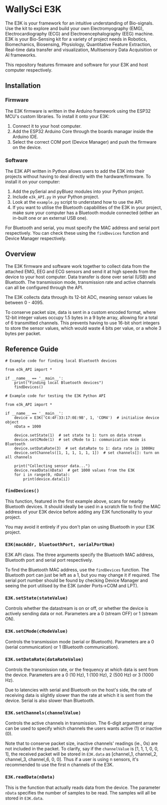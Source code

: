 # WallySci E3K
The E3K is your framework for an intuitive understanding of Bio-signals. Use the kit to explore and build your own Electromyography (EMG), Electrocardiography (ECG) and Electroencephalography (EEG) machine. E3K is your Bio-Sensing kit for a variety of project needs in Robotics, Biomechanics, Biosensing, Physiology, Quantitative Feature Extraction, Real-time data transfer and visualization, Multisensory Data Acquisition or AI frameworks.

This repository features firmware and software for your E3K and host computer respectively. 

## Installation
### Firmware 
The E3K firmware is written in the Arduino framework using the ESP32 MCU's custom libraries. To install it onto your E3K: 
1. Connect it to your host computer. 
2. Add the ESP32 Arduino Core through the boards managar inside the Arduino IDE.
3. Select the correct COM port (Device Manager) and push the firmware on the device.

### Software 
The E3K API written in Python allows users to add the E3K into their projects without having to deal directly with the hardware/firmware. To install it on your computer: 
1. Add the pySerial and pyBluez modules into your Python project. 
2. Include ```e3k_API.py``` in your Python project.  
3. Look at the ```example.py``` script to understand how to use the API. 
4. If you want to utilise the Bluetooth capabilities of the E3K in your project, make sure your computer has a Bluetooth module connected (either an in-built one or an external USB one). 

For Bluetooth and serial, you must specify the MAC address and serial port respectively. You can check these using the ```findDevices``` function and Device Manager respectively.  

## Overview
The E3K firmware and software work together to collect data from the attached EMG, EEG and ECG sensors and send it at high speeds from the device to your host computer. Data transfer is done over serial (USB) and Bluetooth. The transmission mode, transmission rate and active channels can all be configured through the API. 

The E3K collects data through its 12-bit ADC, meaning sensor values lie between 0 - 4095.

To conserve packet size, data is sent in a custom encoded format, where 12-bit integer values occupy 1.5 bytes in a 9 byte array, allowing for a total of 6 transmitted channels. This prevents having to use 16-bit short integers to store the sensor values, which would waste 4 bits per value, or a whole 3 bytes per packet. 

## Reference Guide 
```
# Example code for finding local Bluetooth devices

from e3k_API import *

if __name__ == '__main__':
    print("Finding local Bluetooth devices")
    findDevices()
```

```
# Example code for testing the E3K Python API

from e3k_API import *

if __name__ == '__main__':
    device = E3K('C4:4F:33:17:0E:9B', 1, 'COM4')  # initialise device object
    nData = 1000

    device.setState(1)  # set state to 1: turn on data stream
    device.setCMode(1)  # set cMode to 1: communication mode is Bluetooth
    device.setDataRate(3)  # set dataRate to 1: data rate is 1000Hz
    device.setChannels([1, 1, 1, 1, 1, 1])  # set channels[]: turn on all channels

    print("Collecting sensor data...")
    device.readData(nData)  # get 1000 values from the E3K
    for i in range(0, nData):
        print(device.data[i])
```
### ```findDevices()```
This function, featured in the first example above, scans for nearby Bluetooth devices. It should ideally be used in a scratch file to find the MAC address of your E3K device before adding any E3K functionality to your project. 

You may avoid it entirely if you don't plan on using Bluetooth in your E3K project. 

### ```E3K(macAddr, bluetoothPort, serialPortNum)```
E3K API class. The three arguments specify the Bluetooth MAC address, Bluetooth port and serial port respectively. 

To find the Bluetooth MAC address, use the ```findDevices``` function. The Bluetooth port can just be left as a 1, but you may change it if required. The serial port number should be found by checking Device Manager and seeing the port utilised by the E3K (under Ports->COM and LPT). 

### ```E3K.setState(stateValue)```
Controls whether the datastream is on or off, or whether the device is actively sending data or not. Parameters are a 0 (stream OFF) or 1 (stream ON). 

### ```E3K.setCMode(cModeValue)```
Controls the transmission mode (serial or Bluetooth). Parameters are a 0 (serial communication) or 1 (Bluetooth communication).

### ```E3K.setDataRate(dataRateValue)```
Controls the transmission rate, or the frequency at which data is sent from the device. Parameters are a 0 (10 Hz), 1 (100 Hz), 2 (500 Hz) or 3 (1000 Hz). 

Due to latencies with serial and Bluetooth on the host's side, the rate of receiving data is slightly slower than the rate at which it is sent from the device. Serial is also slower than Bluetooth.

### ```E3K.setChannels(channelValue)```
Controls the active channels in transmission. The 6-digit argument array can be used to specify which channels the users wants active (1) or inactive (0). 

Note that to conserve packet size, inactive channels' readings (ie., 0s) are not included in the packet. To clarify, say if the ```channelValue``` is [1, 1, 1, 0, 0, 1], the received packet will be stored in ```E3K.data``` as [channel_1, channel_2, channel_3, channel_6, 0, 0]. Thus if a user is using n sensors, it's recommended to use the first n channels of the E3K. 

### ```E3K.readData(nData)```
This is the function that actually reads data from the device. The parameter ```nData``` specifies the number of samples to be read. The samples will all be stored in ```E3K.data```.
